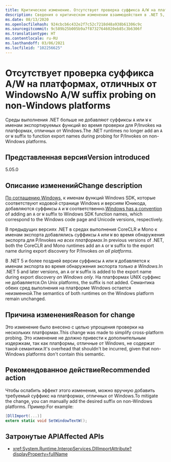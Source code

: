 ```yaml
---
title: Критическое изменение. Отсутствует проверка суффикса A/W на платформах, отличных от Windows
description: Сведения о критическом изменении взаимодействия в .NET 5, где суффиксы больше не добавляются к именам экспортируемых функций во время проверки для P/Invokes на платформах, отличных от Windows.
ms.date: 08/13/2020
ms.openlocfilehash: 924cbcb6c432e2f7c52c7218d48a938b61306c9c
ms.sourcegitcommit: 9c589b25b005b9a7f87327646020eb85c3b6306f
ms.translationtype: HT
ms.contentlocale: ru-RU
ms.lasthandoff: 03/06/2021
ms.locfileid: "102256625"
---
```

# <a name="no-aw-suffix-probing-on-non-windows-platforms"></a><span data-ttu-id="4e8b5-103">Отсутствует проверка суффикса A/W на платформах, отличных от Windows</span><span class="sxs-lookup"><span data-stu-id="4e8b5-103">No A/W suffix probing on non-Windows platforms</span></span>

<span data-ttu-id="4e8b5-104">Среды выполнения .NET больше не добавляют суффиксы `A` или `W` к именам экспортируемых функций во время проверки для P/Invokes на платформах, отличных от Windows.</span><span class="sxs-lookup"><span data-stu-id="4e8b5-104">The .NET runtimes no longer add an `A` or `W` suffix to function export names during probing for P/Invokes on non-Windows platforms.</span></span>

## <a name="version-introduced"></a><span data-ttu-id="4e8b5-105">Представленная версия</span><span class="sxs-lookup"><span data-stu-id="4e8b5-105">Version introduced</span></span>

<span data-ttu-id="4e8b5-106">5.0</span><span class="sxs-lookup"><span data-stu-id="4e8b5-106">5.0</span></span>

## <a name="change-description"></a><span data-ttu-id="4e8b5-107">Описание изменений</span><span class="sxs-lookup"><span data-stu-id="4e8b5-107">Change description</span></span>

<span data-ttu-id="4e8b5-108">[По соглашению Windows](/windows/win32/intl/conventions-for-function-prototypes), к именам функций Windows SDK, которые соответствуют кодовой странице Windows и версиям Юникода, добавляются суффиксы `A` и `W` соответственно.</span><span class="sxs-lookup"><span data-stu-id="4e8b5-108">[Windows has a convention](/windows/win32/intl/conventions-for-function-prototypes) of adding an `A` or `W` suffix to Windows SDK function names, which correspond to the Windows code page and Unicode versions, respectively.</span></span>

<span data-ttu-id="4e8b5-109">В предыдущих версиях .NET в средах выполнения CoreCLR и Mono к именам экспорта добавлялись суффиксы `A` или `W` во время обнаружения экспорта для P/Invokes *на всех платформах*.</span><span class="sxs-lookup"><span data-stu-id="4e8b5-109">In previous versions of .NET, both the CoreCLR and Mono runtimes add an `A` or `W` suffix to the export name during export discovery for P/Invokes *on all platforms*.</span></span>

<span data-ttu-id="4e8b5-110">В .NET 5 и более поздней версии суффиксы `A` или `W` добавляется к именам экспорта во время обнаружения экспорта *только в Windows*.</span><span class="sxs-lookup"><span data-stu-id="4e8b5-110">In .NET 5 and later versions, an `A` or `W` suffix is added to the export name during export discovery *on Windows only*.</span></span> <span data-ttu-id="4e8b5-111">На платформах UNIX суффикс не добавляется.</span><span class="sxs-lookup"><span data-stu-id="4e8b5-111">On Unix platforms, the suffix is not added.</span></span> <span data-ttu-id="4e8b5-112">Семантика обеих сред выполнения на платформе Windows остается неизменной.</span><span class="sxs-lookup"><span data-stu-id="4e8b5-112">The semantics of both runtimes on the Windows platform remain unchanged.</span></span>

## <a name="reason-for-change"></a><span data-ttu-id="4e8b5-113">Причина изменения</span><span class="sxs-lookup"><span data-stu-id="4e8b5-113">Reason for change</span></span>

<span data-ttu-id="4e8b5-114">Это изменение было внесено с целью упрощения проверки на нескольких платформах.</span><span class="sxs-lookup"><span data-stu-id="4e8b5-114">This change was made to simplify cross-platform probing.</span></span> <span data-ttu-id="4e8b5-115">Это изменение не должно привести к дополнительным издержкам, так как платформы, отличные от Windows, не содержат такой семантики.</span><span class="sxs-lookup"><span data-stu-id="4e8b5-115">It's overhead that shouldn't be incurred, given that non-Windows platforms don't contain this semantic.</span></span>

## <a name="recommended-action"></a><span data-ttu-id="4e8b5-116">Рекомендованное действие</span><span class="sxs-lookup"><span data-stu-id="4e8b5-116">Recommended action</span></span>

<span data-ttu-id="4e8b5-117">Чтобы ослабить эффект этого изменения, можно вручную добавить требуемый суффикс на платформах, отличных от Windows.</span><span class="sxs-lookup"><span data-stu-id="4e8b5-117">To mitigate the change, you can manually add the desired suffix on non-Windows platforms.</span></span> <span data-ttu-id="4e8b5-118">Пример:</span><span class="sxs-lookup"><span data-stu-id="4e8b5-118">For example:</span></span>

```csharp
[DllImport(...)]
extern static void SetWindowTextW();
```

## <a name="affected-apis"></a><span data-ttu-id="4e8b5-119">Затронутые API</span><span class="sxs-lookup"><span data-stu-id="4e8b5-119">Affected APIs</span></span>

- <xref:System.Runtime.InteropServices.DllImportAttribute?displayProperty=fullName>

<!--

### Affected APIs

- `T:System.Runtime.InteropServices.DllImportAttribute`

### Category

Interop

-->
